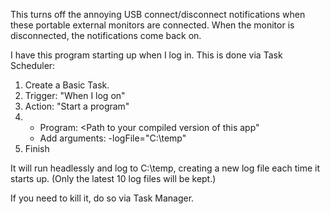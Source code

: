 This turns off the annoying USB connect/disconnect notifications when these portable external monitors are connected. When the monitor is disconnected, the notifications come back on.

I have this program starting up when I log in. This is done via Task Scheduler:
1. Create a Basic Task.
2. Trigger: "When I log on"
3. Action: "Start a program"
4.   - Program: <Path to your compiled version of this app"
     - Add arguments: -logFile="C:\temp"
5. Finish

It will run headlessly and log to C:\temp, creating a new log file each time it starts up. (Only the latest 10 log files will be kept.)

If you need to kill it, do so via Task Manager.
